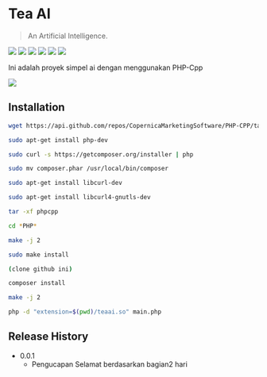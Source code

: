 # Tea AI
> An Artificial Intelligence.

![][code-size]
![][repo-size]
![][GitHub-issues]
![][GitHub-forks]
![][GitHub-stars]
![][GitHub-license]

Ini adalah proyek simpel ai dengan menggunakan PHP-Cpp  

![](header.png)

## Installation


```sh
wget https://api.github.com/repos/CopernicaMarketingSoftware/PHP-CPP/tarball/v2.1.2 -O phpcpp

sudo apt-get install php-dev

sudo curl -s https://getcomposer.org/installer | php

sudo mv composer.phar /usr/local/bin/composer

sudo apt-get install libcurl-dev

sudo apt-get install libcurl4-gnutls-dev

tar -xf phpcpp

cd *PHP*

make -j 2

sudo make install

(clone github ini)

composer install

make -j 2

php -d "extension=$(pwd)/teaai.so" main.php

```



## Release History

* 0.0.1
    * Pengucapan Selamat berdasarkan bagian2 hari



<!-- Markdown link & img dfn's -->
[code-size]: https://img.shields.io/github/languages/code-size/badges/shields.svg
[repo-size]: https://img.shields.io/github/repo-size/badges/shields.svg
[GitHub-issues]: https://img.shields.io/github/issues/TeaInside/Tea-AI.svg
[GitHub-forks]: https://img.shields.io/github/forks/TeaInside/Tea-AI.svg
[GitHub-stars]:	https://img.shields.io/github/stars/TeaInside/Tea-AI.svg
[GitHub-license]: https://img.shields.io/github/license/TeaInside/Tea-AI.svg


